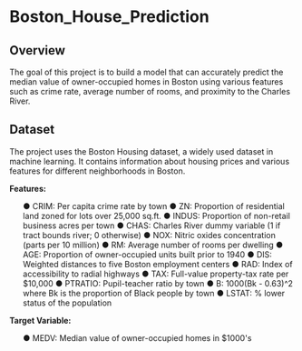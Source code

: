 # Boston_House_Prediction

## Overview

The goal of this project is to build a model that can accurately predict the median value of owner-occupied homes in Boston using various features such as crime rate, average number of rooms, and proximity to the Charles River.

## Dataset

The project uses the Boston Housing dataset, a widely used dataset in machine learning. It contains information about housing prices and various features for different neighborhoods in Boston.

**Features:**

<ul dir="auto">
● CRIM: Per capita crime rate by town
● ZN: Proportion of residential land zoned for lots over 25,000 sq.ft.
● INDUS: Proportion of non-retail business acres per town
● CHAS: Charles River dummy variable (1 if tract bounds river; 0 otherwise)
● NOX: Nitric oxides concentration (parts per 10 million)
● RM: Average number of rooms per dwelling
● AGE: Proportion of owner-occupied units built prior to 1940
● DIS: Weighted distances to five Boston employment centers
● RAD: Index of accessibility to radial highways
● TAX: Full-value property-tax rate per $10,000
● PTRATIO: Pupil-teacher ratio by town
● B: 1000(Bk - 0.63)^2 where Bk is the proportion of Black people by town
● LSTAT: % lower status of the population
</ul>

**Target Variable:**

<ul dir="auto">
● MEDV: Median value of owner-occupied homes in $1000's
</ul>
